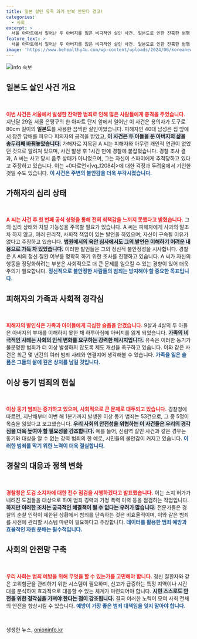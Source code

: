 ```yaml
---
title: 일본 살인 유족 과거 반복 안된다 경고!
categories:
  - 사회
excerpt: >
  서울 아파트에서 일어난 두 아버지를 잃은 비극적인 살인 사건. 일본도로 인한 잔혹한 범행, 범인의 충격적 진술과 가족의 슬픔, 그리고 안전한 사회를 위한 새로운 대책이 필요하다! 클릭하고 사건의 진실을 알아보세요!
feature_text: >
  서울 아파트에서 일어난 두 아버지를 잃은 비극적인 살인 사건. 일본도로 인한 잔혹한 범행, 범인의 충격적 진술과 가족의 슬픔, 그리고 안전한 사회를 위한 새로운 대책이 필요하다! 클릭하고 사건의 진실을 알아보세요!
image: 'https://www.behealthy4u.com/wp-content/uploads/2024/06/koreanews.jpg'
---
```


<p><img src="https://www.behealthy4u.com/wp-content/uploads/2024/06/koreanews.jpg" alt="info 속보" /></p>

<h2 data-ke-size="size26">일본도 살인 사건 개요</h2>

<p data-ke-size="size16">&nbsp;</p>

<p><b><span style="color: #ee2323;">이번 사건은 서울에서 발생한 잔악한 범죄로 인해 많은 사람들에게 충격을 주었습니다.</span></b> 지난달 29일 서울 은평구의 한 아파트 단지 앞에서 일어난 이 사건은 용의자가 도구로 80cm 길이의 <b>일본도</b>를 사용한 끔찍한 살인이었습니다. 피해자인 40대 남성은 집 앞에서 잠깐 담배를 피우다 피의자의 공격을 받았고, <b><span style="background-color: #21538527;">이 사건은 두 아들을 둔 아버지의 삶을 송두리째 바꿔놓았습니다.</span></b> 가해자로 지목된 A 씨는 피해자와 아무런 개인적 연관이 없었던 것으로 알려져 있으며, 사건 발생 후 1시간 만에 경찰에 붙잡혔습니다. 경찰 조사 결과, A 씨는 사고 당시 음주 상태가 아니었으며, 그는 자신이 스파이에게 추적당하고 있다고 주장하고 있습니다. 이는 +0다로언&lt;|vq_12084|&gt;에 대한 걱정과 두려움에서 기인한 것일 수도 있습니다. <b><span style="color: #1a5490;">이 사건은 주변의 불안감을 더욱 부각시켰습니다.</span></b></p>

<h2 data-ke-size="size26">가해자의 심리 상태</h2>

<p data-ke-size="size16">&nbsp;</p>

<p><b><span style="color: #ee2323;">A 씨는 사건 후 첫 번째 공식 성명을 통해 전혀 죄책감을 느끼지 못했다고 밝혔습니다.</span></b> 그의 심리 상태와 처벌 가능성을 주목할 필요가 있습니다. A 씨는 피해자에게 사과의 말조차 하지 않고, 여러 관리적, 사회적 책임이 있는 발언을 하였으며, 자신이 구속될 이유가 없다고 주장하고 있습니다. <b><span style="background-color: #21538527;">법원에서의 육안 심사에서도 그의 발언은 이해하기 어려운 내용으로 가득 차 있었습니다.</span></b> 이러한 발언들은 그의 정신적 불안정성을 시사합니다. 경찰은 A 씨의 정신 질환 여부를 명확히 하기 위한 조사를 진행하고 있습니다. A 씨가 자신의 행동을 정당화하려는 부분은 사회적으로 더 큰 문제를 일으킬 수 있는 경향이 있어 더욱 주의가 필요합니다. <b><span style="color: #1a5490;">정신적으로 불안정한 사람들의 범죄는 방지해야 할 중요한 목표입니다.</span></b></p>

<h2 data-ke-size="size26">피해자의 가족과 사회적 경각심</h2>

<p data-ke-size="size16">&nbsp;</p>

<p><b><span style="color: #ee2323;">피해자의 발인식은 가족과 아이들에게 극심한 슬픔을 안겼습니다.</span></b> 9살과 4살의 두 아들은 아버지의 부재를 이해하지 못한 채 하루아침에 아버지를 잃게 되었습니다. <b><span style="background-color: #21538527;">가족의 비극적인 사례는 사회의 인식 변화를 요구하는 강력한 메시지입니다.</span></b> 유족은 이러한 동기가 불분명한 범죄가 더 이상 발생하지 않도록 제도 개선을 촉구하고 있습니다. 이와 같은 사건은 최근 몇 년간의 여러 범죄 사례와 연결지어 생각해볼 수 있습니다. <b><span style="color: #1a5490;">가족을 잃은 슬픔은 그들의 삶에 깊은 상처를 남길 것입니다.</span></b></p>

<h2 data-ke-size="size26">이상 동기 범죄의 현실</h2>

<p data-ke-size="size16">&nbsp;</p>

<p><b><span style="color: #ee2323;">이상 동기 범죄는 증가하고 있으며, 사회적으로 큰 문제로 대두되고 있습니다.</span></b> 경찰청에 따르면, 지난해부터 이번 해 1분기까지 발생한 이상 동기 범죄는 53건으로, 그 중 5명이 목숨을 잃었다고 보고했습니다. <b><span style="background-color: #21538527;">우리 사회의 안전성을 위협하는 이 사건들은 우리의 경각심을 더욱 높여야 할 필요성을 강조합니다.</span></b> 예를 들어, 신림역 살인 사건과 같은 경우는 동기와 대상을 알 수 없는 강력 범죄의 한 예로, 시민들의 불안감이 커지고 있습니다. <b><span style="color: #1a5490;">이러한 범죄를 막기 위한 노력이 더욱 절실합니다.</span></b></p>

<h2 data-ke-size="size26">경찰의 대응과 정책 변화</h2>

<p data-ke-size="size16">&nbsp;</p>

<p><b><span style="color: #ee2323;">경찰청은 도검 소지자에 대한 전수 점검을 시행하겠다고 발표했습니다.</span></b> 이는 소지 허가가 내려진 도검들을 대상으로 하여 범죄 경력과 가정 폭력 이력 등을 점검하는 작업입니다. <b><span style="background-color: #21538527;">하지만 이러한 조치는 궁극적인 해결책이 될 수 없다는 우려가 많습니다.</span></b> 전문가들은 경찰의 순찰 인력이 제한된 상황에서 범죄를 단속하는 것은 비효율적이며, 이와 같은 범죄를 사전에 관리할 시스템 마련이 필요하다고 주장합니다. <b><span style="color: #1a5490;">데이터를 활용한 범죄 예방과 효율적인 자원 분배는 필수적입니다.</span></b></p>

<h2 data-ke-size="size26">사회의 안전망 구축</h2>

<p data-ke-size="size16">&nbsp;</p>

<p><b><span style="color: #ee2323;">우리 사회는 범죄 예방을 위해 무엇을 할 수 있는가를 고민해야 합니다.</span></b> 정신 질환자와 같은 고위험군을 관리하기 위한 시스템이 필요하며, 신고가 급증하는 특정 지역이나 시간대를 분석하여 효과적으로 대응할 수 있는 체계가 마련되어야 합니다. <b><span style="background-color: #21538527;">시민 스스로도 안전을 위한 경각심을 가져야 한다는 점이 강조됩니다.</span></b> 결국 이러한 노력이 모여 사회 전체의 안전을 향상시킬 수 있습니다. <b><span style="color: #1a5490;">예방이 가장 좋은 범죄 대책임을 잊지 말아야 합니다.</span></b></p>

<p data-ke-size="size16">&nbsp;</p>
생생한 뉴스, <a href="https://onioninfo.kr" rel="dofollow">onioninfo.kr</a>



